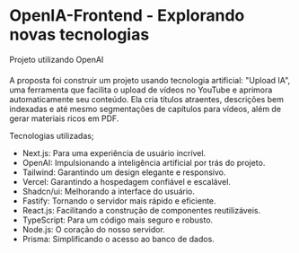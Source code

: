 # OpenIA-Frontend - Explorando novas tecnologias
Projeto utilizando OpenAI


#### 
A proposta foi construir um projeto usando tecnologia artificial:
"Upload IA", uma ferramenta que facilita o upload de vídeos no YouTube e aprimora automaticamente seu conteúdo. Ela cria títulos atraentes, descrições 
bem indexadas e até mesmo segmentações de capítulos para vídeos, 
além de gerar materiais ricos em PDF.


Tecnologias utilizadas;

* Next.js: Para uma experiência de usuário incrível.
* OpenAI: Impulsionando a inteligência artificial por trás do projeto.
* Tailwind: Garantindo um design elegante e responsivo.
* Vercel: Garantindo a hospedagem confiável e escalável.
* Shadcn/ui: Melhorando a interface do usuário.
* Fastify: Tornando o servidor mais rápido e eficiente.
* React.js: Facilitando a construção de componentes reutilizáveis.
* TypeScript: Para um código mais seguro e robusto.
* Node.js: O coração do nosso servidor.
* Prisma: Simplificando o acesso ao banco de dados.

